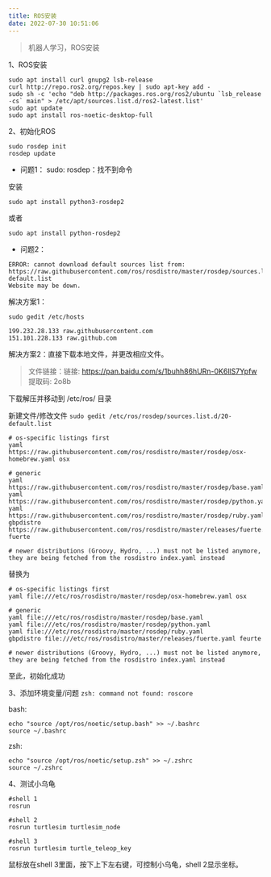 ```yaml
---
title: ROS安装
date: 2022-07-30 10:51:06
---
```


> 机器人学习，ROS安装

<!--more-->

1、ROS安装

```shell
sudo apt install curl gnupg2 lsb-release
curl http://repo.ros2.org/repos.key | sudo apt-key add - 
sudo sh -c 'echo "deb http://packages.ros.org/ros2/ubuntu `lsb_release -cs` main" > /etc/apt/sources.list.d/ros2-latest.list'
sudo apt update
sudo apt install ros-noetic-desktop-full
```

2、初始化ROS

```shell
sudo rosdep init
rosdep update
```

- 问题1： sudo: rosdep：找不到命令

安装

```shell
sudo apt install python3-rosdep2
```

或者

```shell
sudo apt install python-rosdep2
```

- 问题2：

```shell
ERROR: cannot download default sources list from:
https://raw.githubusercontent.com/ros/rosdistro/master/rosdep/sources.list.d/20-default.list
Website may be down.
```

解决方案1：

```shell
sudo gedit /etc/hosts

199.232.28.133 raw.githubusercontent.com
151.101.228.133 raw.github.com
```

解决方案2：直接下载本地文件，并更改相应文件。

> 文件链接：链接: https://pan.baidu.com/s/1buhh86hURn-0K6llS7Ypfw  提取码: 2o8b

下载解压并移动到 /etc/ros/ 目录

新建文件/修改文件 ```sudo gedit /etc/ros/rosdep/sources.list.d/20-default.list```

```shell
# os-specific listings first
yaml https://raw.githubusercontent.com/ros/rosdistro/master/rosdep/osx-homebrew.yaml osx

# generic
yaml https://raw.githubusercontent.com/ros/rosdistro/master/rosdep/base.yaml
yaml https://raw.githubusercontent.com/ros/rosdistro/master/rosdep/python.yaml
yaml https://raw.githubusercontent.com/ros/rosdistro/master/rosdep/ruby.yaml
gbpdistro https://raw.githubusercontent.com/ros/rosdistro/master/releases/fuerte.yaml fuerte

# newer distributions (Groovy, Hydro, ...) must not be listed anymore, they are being fetched from the rosdistro index.yaml instead
```

替换为

```shell
# os-specific listings first
yaml file:///etc/ros/rosdistro/master/rosdep/osx-homebrew.yaml osx

# generic
yaml file:///etc/ros/rosdistro/master/rosdep/base.yaml
yaml file:///etc/ros/rosdistro/master/rosdep/python.yaml
yaml file:///etc/ros/rosdistro/master/rosdep/ruby.yaml
gbpdistro file:///etc/ros/rosdistro/master/releases/fuerte.yaml feurte

# newer distributions (Groovy, Hydro, ...) must not be listed anymore, they are being fetched from the rosdistro index.yaml instead
```

至此，初始化成功

3、添加环境变量/问题 ```zsh: command not found: roscore```

bash:

```shell
echo "source /opt/ros/noetic/setup.bash" >> ~/.bashrc
source ~/.bashrc
```

zsh:

```shell
echo "source /opt/ros/noetic/setup.zsh" >> ~/.zshrc
source ~/.zshrc
```

4、测试小乌龟

```shell
#shell 1
rosrun

#shell 2
rosrun turtlesim turtlesim_node

#shell 3
rosrun turtlesim turtle_teleop_key
```

鼠标放在shell 3里面，按下上下左右键，可控制小乌龟，shell 2显示坐标。
